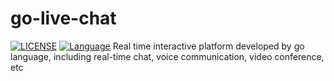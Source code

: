 # go-live-chat 
[![LICENSE](https://img.shields.io/badge/license-Apache--2.0-green)](https://github.com/liushunshun/go-live-chat/blob/main/LICENSE) [![Language](https://img.shields.io/badge/Language-Go-blue.svg)](https://golang.org/)
Real time interactive platform developed by go language, including real-time chat, voice communication, video conference, etc
